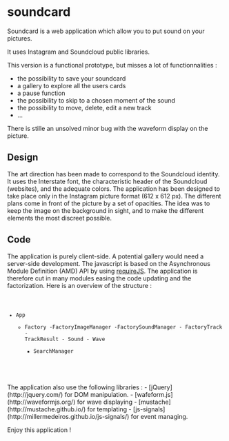 soundcard
=========

Soundcard is a web application which allow you to put sound on your pictures.

It uses Instagram and Soundcloud public libraries.

This version is a functional prototype, but misses a lot of functionnalities :
- the possibility to save your soundcard
- a gallery to explore all the users cards
- a pause function
- the possibility to skip to a chosen moment of the sound
- the possibility to move, delete, edit a new track
- ...

There is stille an unsolved minor bug with the waveform display on the picture.

Design
------

The art direction has been made to correspond to the Soundcloud identity. It uses the Interstate font, the characteristic header of the Soundcloud (websites), and the adequate colors.
The application has been designed to take place only in the Instagram picture format (612 x 612 px).
The different plans come in front of the picture by a set of opacities. The idea was to keep the image on the background in sight, and to make the different elements the most discreet possible.

Code
----

The application is purely client-side. A potential gallery would need a server-side development.
The javascript is based on the Asynchronous Module Definition (AMD) API by using [requireJS](http://requirejs.org/). The application is therefore cut in many modules easing the code updating and the factorization. 
Here is an overview of the structure :
<code>
- App
	- Factory
		-FactoryImageManager
		-FactorySoundManager
			- FactoryTrack
			- TrackResult
				- Sound
					- Wave
		- SearchManager
</code>
The application also use the following libraries :
- [jQuery](http://jquery.com/) for DOM manipulation.
- [wafeform.js](http://waveformjs.org/) for wave displaying
- [mustache](http://mustache.github.io/) for templating
- [js-signals](http://millermedeiros.github.io/js-signals/) for event managing.



Enjoy this application !